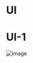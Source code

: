 # UI

# UI-1
![image](https://user-images.githubusercontent.com/69361351/153295928-20145a12-d80e-4851-8c3e-7c0c77e82f40.png)
